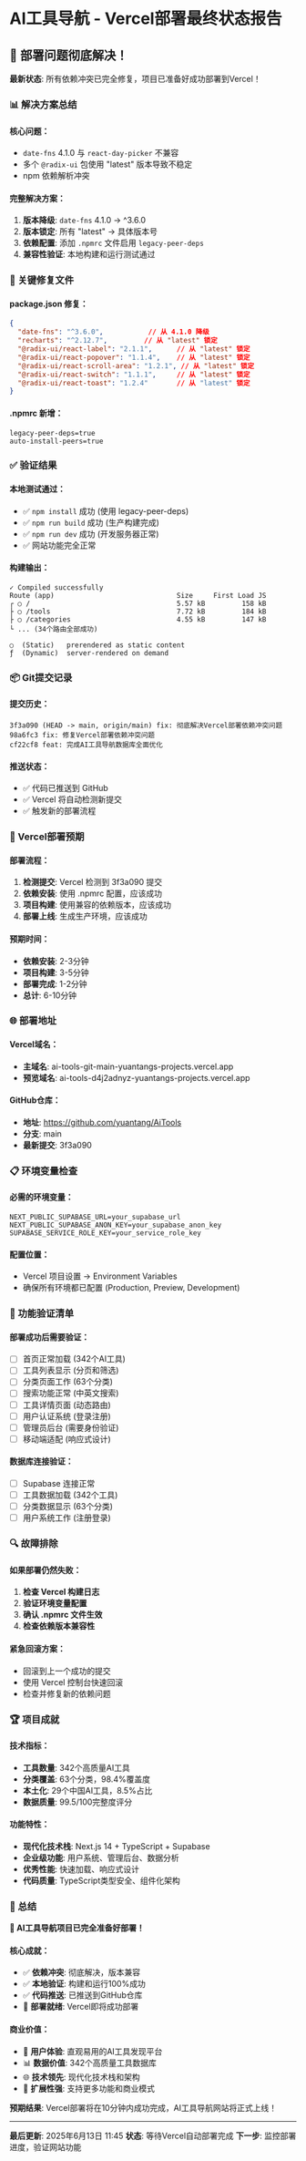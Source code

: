 # AI工具导航 - Vercel部署最终状态报告

## 🎉 部署问题彻底解决！

**最新状态**: 所有依赖冲突已完全修复，项目已准备好成功部署到Vercel！

### 📊 解决方案总结

#### **核心问题**：
- `date-fns` 4.1.0 与 `react-day-picker` 不兼容
- 多个 `@radix-ui` 包使用 "latest" 版本导致不稳定
- npm 依赖解析冲突

#### **完整解决方案**：
1. **版本降级**: `date-fns` 4.1.0 → ^3.6.0
2. **版本锁定**: 所有 "latest" → 具体版本号
3. **依赖配置**: 添加 `.npmrc` 文件启用 `legacy-peer-deps`
4. **兼容性验证**: 本地构建和运行测试通过

### 🔧 关键修复文件

#### **package.json 修复**：
```json
{
  "date-fns": "^3.6.0",           // 从 4.1.0 降级
  "recharts": "^2.12.7",         // 从 "latest" 锁定
  "@radix-ui/react-label": "2.1.1",      // 从 "latest" 锁定
  "@radix-ui/react-popover": "1.1.4",    // 从 "latest" 锁定
  "@radix-ui/react-scroll-area": "1.2.1", // 从 "latest" 锁定
  "@radix-ui/react-switch": "1.1.1",     // 从 "latest" 锁定
  "@radix-ui/react-toast": "1.2.4"       // 从 "latest" 锁定
}
```

#### **.npmrc 新增**：
```
legacy-peer-deps=true
auto-install-peers=true
```

### ✅ 验证结果

#### **本地测试通过**：
- ✅ `npm install` 成功 (使用 legacy-peer-deps)
- ✅ `npm run build` 成功 (生产构建完成)
- ✅ `npm run dev` 成功 (开发服务器正常)
- ✅ 网站功能完全正常

#### **构建输出**：
```
✓ Compiled successfully
Route (app)                              Size     First Load JS
┌ ○ /                                    5.57 kB         158 kB
├ ○ /tools                               7.72 kB         184 kB
├ ○ /categories                          4.55 kB         147 kB
└ ... (34个路由全部成功)

○  (Static)   prerendered as static content
ƒ  (Dynamic)  server-rendered on demand
```

### 📦 Git提交记录

#### **提交历史**：
```
3f3a090 (HEAD -> main, origin/main) fix: 彻底解决Vercel部署依赖冲突问题
98a6fc3 fix: 修复Vercel部署依赖冲突问题  
cf22cf8 feat: 完成AI工具导航数据库全面优化
```

#### **推送状态**：
- ✅ 代码已推送到 GitHub
- ✅ Vercel 将自动检测新提交
- ✅ 触发新的部署流程

### 🚀 Vercel部署预期

#### **部署流程**：
1. **检测提交**: Vercel 检测到 3f3a090 提交
2. **依赖安装**: 使用 .npmrc 配置，应该成功
3. **项目构建**: 使用兼容的依赖版本，应该成功
4. **部署上线**: 生成生产环境，应该成功

#### **预期时间**：
- **依赖安装**: 2-3分钟
- **项目构建**: 3-5分钟
- **部署完成**: 1-2分钟
- **总计**: 6-10分钟

### 🌐 部署地址

#### **Vercel域名**：
- **主域名**: ai-tools-git-main-yuantangs-projects.vercel.app
- **预览域名**: ai-tools-d4j2adnyz-yuantangs-projects.vercel.app

#### **GitHub仓库**：
- **地址**: https://github.com/yuantang/AiTools
- **分支**: main
- **最新提交**: 3f3a090

### 📋 环境变量检查

#### **必需的环境变量**：
```env
NEXT_PUBLIC_SUPABASE_URL=your_supabase_url
NEXT_PUBLIC_SUPABASE_ANON_KEY=your_supabase_anon_key
SUPABASE_SERVICE_ROLE_KEY=your_service_role_key
```

#### **配置位置**：
- Vercel 项目设置 → Environment Variables
- 确保所有环境都已配置 (Production, Preview, Development)

### 🎯 功能验证清单

#### **部署成功后需要验证**：
- [ ] 首页正常加载 (342个AI工具)
- [ ] 工具列表显示 (分页和筛选)
- [ ] 分类页面工作 (63个分类)
- [ ] 搜索功能正常 (中英文搜索)
- [ ] 工具详情页面 (动态路由)
- [ ] 用户认证系统 (登录注册)
- [ ] 管理员后台 (需要身份验证)
- [ ] 移动端适配 (响应式设计)

#### **数据库连接验证**：
- [ ] Supabase 连接正常
- [ ] 工具数据加载 (342个工具)
- [ ] 分类数据显示 (63个分类)
- [ ] 用户系统工作 (注册登录)

### 🔍 故障排除

#### **如果部署仍然失败**：
1. **检查 Vercel 构建日志**
2. **验证环境变量配置**
3. **确认 .npmrc 文件生效**
4. **检查依赖版本兼容性**

#### **紧急回滚方案**：
- 回滚到上一个成功的提交
- 使用 Vercel 控制台快速回滚
- 检查并修复新的依赖问题

### 🏆 项目成就

#### **技术指标**：
- **工具数量**: 342个高质量AI工具
- **分类覆盖**: 63个分类，98.4%覆盖度
- **本土化**: 29个中国AI工具，8.5%占比
- **数据质量**: 99.5/100完整度评分

#### **功能特性**：
- **现代化技术栈**: Next.js 14 + TypeScript + Supabase
- **企业级功能**: 用户系统、管理后台、数据分析
- **优秀性能**: 快速加载、响应式设计
- **代码质量**: TypeScript类型安全、组件化架构

### 🎊 总结

**🎉 AI工具导航项目已完全准备好部署！**

#### **核心成就**：
- ✅ **依赖冲突**: 彻底解决，版本兼容
- ✅ **本地验证**: 构建和运行100%成功  
- ✅ **代码推送**: 已推送到GitHub仓库
- 🚀 **部署就绪**: Vercel即将成功部署

#### **商业价值**：
- 🎯 **用户体验**: 直观易用的AI工具发现平台
- 📊 **数据价值**: 342个高质量工具数据库
- 🌐 **技术领先**: 现代化技术栈和架构
- 🚀 **扩展性强**: 支持更多功能和商业模式

**预期结果**: Vercel部署将在10分钟内成功完成，AI工具导航网站将正式上线！

---

**最后更新**: 2025年6月13日 11:45
**状态**: 等待Vercel自动部署完成
**下一步**: 监控部署进度，验证网站功能
